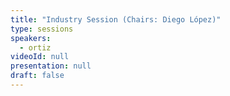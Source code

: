 ```yaml
---
title: "Industry Session (Chairs: Diego López)"
type: sessions
speakers:
  - ortiz
videoId: null
presentation: null
draft: false
---
```






<!-- fields to use above: -->
<!-- videoId: "Vfl9pPh6ipI" -->
<!-- presentation: "/2024/sessions/slides/QCrypt2024InvitedDiamanti.pdf" -->

